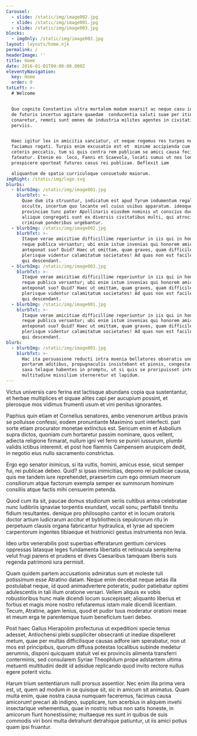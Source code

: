 ```yaml
---
Carousel:
  - slide: /static/img/image002.jpg
  - slide: /static/img/image001.jpg
  - slide: /static/img/image003.jpg
blocks:
  - imgOnly: /static/img/image002.jpg
layout: layouts/home.njk
permalink: /
headerImage: ''
title: Home
date: 2016-01-01T00:00:00.000Z
eleventyNavigation:
  key: Home
  order: 0
txtLeft: >-
  # Welcome


  Quo cognito Constantius ultra mortalem modum exarsit ac nequo casu idem Gallus
  de futuris incertus agitare quaedam  conducentia saluti suae per itinera
  conaretur, remoti sunt omnes de industria milites agentes in civitatibus
  perviis.


  Haec igitur lex in amicitia sanciatur, ut neque rogemus res turpes nec
  faciamus rogati. Turpis enim excusatio est et  minime accipienda cum in
  ceteris peccatis, tum si quis contra rem publicam se amici causa fecisse
  fateatur. Etenim eo  loco, Fanni et Scaevola, locati sumus ut nos longe
  prospicere oporteat futuros casus rei publicae. Deflexit iam 

  aliquantum de spatio curriculoque consuetudo maiorum.
imgRight: /static/img/logo.svg
blurbs:
  - blurbImg: /static/img/image001.jpg
    blurbTxt: >-
      Quae dum ita struuntur, indicatum est apud Tyrum indumentum regale textum
      occulte, incertum quo locante vel cuius usibus apparatum. ideoque rector
      provinciae tunc pater Apollinaris eiusdem nominis ut conscius ductus est
      aliique congregati sunt ex diversis civitatibus multi, qui atrocium
      criminum ponderibus urgebantur.
  - blurbImg: /static/img/image002.jpg
    blurbTxt: >-
      Itaque verae amicitiae difficillime reperiuntur in iis qui in honoribus
      reque publica versantur; ubi enim istum invenias qui honorem amici
      anteponat suo? Quid? Haec ut omittam, quam graves, quam difficiles
      plerisque videntur calamitatum societates! Ad quas non est facile inventu
      qui descendant.
  - blurbImg: /static/img/image003.jpg
    blurbTxt: >-
      Itaque verae amicitiae difficillime reperiuntur in iis qui in honoribus
      reque publica versantur; ubi enim istum invenias qui honorem amici
      anteponat suo? Quid? Haec ut omittam, quam graves, quam difficiles
      plerisque videntur calamitatum societates! Ad quas non est facile inventu
      qui descendant.
  - blurbImg: /static/img/image001.jpg
    blurbTxt: >-
      Itaque verae amicitiae difficillime reperiuntur in iis qui in honoribus
      reque publica versantur; ubi enim istum invenias qui honorem amici
      anteponat suo? Quid? Haec ut omittam, quam graves, quam difficiles
      plerisque videntur calamitatum societates! Ad quas non est facile inventu
      qui descendant.
blurb:
  - blurbImg: /static/img/image001.jpg
    blurbTxt: >-
      Hac ita persuasione reducti intra moenia bellatores obseratis undique
      portarum aditibus, propugnaculis insistebant et pinnis, congesta undique
      saxa telaque habentes in promptu, ut si quis se proripuisset interius,
      multitudine missilium sterneretur et lapidum.
---
```

Victus universis caro ferina est lactisque abundans copia qua sustentantur, et herbae multiplices et siquae alites  capi per aucupium possint, et plerosque mos vidimus frumenti usum et vini penitus ignorantes.

Paphius quin etiam et Cornelius senatores, ambo venenorum artibus pravis se polluisse confessi, eodem pronuntiante  Maximino sunt interfecti. pari sorte etiam procurator monetae extinctus est. Sericum enim et Asbolium supra dictos,  quoniam cum hortaretur passim nominare, quos vellent, adiecta religione firmarat, nullum igni vel ferro se puniri 
iussurum, plumbi validis ictibus interemit. et post hoe flammis Campensem aruspicem dedit, in negotio eius nullo 
sacramento constrictus.

Ergo ego senator inimicus, si ita vultis, homini, amicus esse, sicut semper fui, rei publicae debeo. Quid? si ipsas  inimicitias, depono rei publicae causa, quis me tandem iure reprehendet, praesertim cum ego omnium meorum consiliorum  atque factorum exempla semper ex summorum hominum consiliis atque factis mihi censuerim petenda.

Quod cum ita sit, paucae domus studiorum seriis cultibus antea celebratae nunc ludibriis ignaviae torpentis exundant,  vocali sonu, perflabili tinnitu fidium resultantes. denique pro philosopho cantor et in locum oratoris doctor artium   ludicrarum accitur et bybliothecis sepulcrorum ritu in perpetuum clausis organa fabricantur hydraulica, et lyrae ad 
 speciem carpentorum ingentes tibiaeque et histrionici gestus instrumenta non levia.

Ideo urbs venerabilis post superbas efferatarum gentium cervices oppressas latasque leges fundamenta libertatis et  retinacula sempiterna velut frugi parens et prudens et dives Caesaribus tamquam liberis suis regenda patrimonii iura permisit.

Quam quidem partem accusationis admiratus sum et moleste tuli potissimum esse Atratino datam. Neque enim decebat neque  aetas illa postulabat neque, id quod animadvertere poteratis, pudor patiebatur optimi adulescentis in tali illum  oratione versari. Vellem aliquis ex vobis robustioribus hunc male dicendi locum suscepisset; aliquanto liberius et 
fortius et magis more nostro refutaremus istam male dicendi licentiam. Tecum, Atratine, agam lenius, quod et pudor tuus 
moderatur orationi meae et meum erga te parentemque tuum beneficium tueri debeo.

Post haec Gallus Hierapolim profecturus ut expeditioni specie tenus adesset, Antiochensi plebi suppliciter obsecranti ut  inediae dispelleret metum, quae per multas difficilisque causas adfore iam sperabatur, non ut mos est principibus,   quorum diffusa potestas localibus subinde medetur aerumnis, disponi quicquam statuit vel ex provinciis alimenta 
 transferri conterminis, sed consularem Syriae Theophilum prope adstantem ultima metuenti multitudini dedit id adsidue
  replicando quod invito rectore nullus egere poterit victu.

Harum trium sententiarum nulli prorsus assentior. Nec enim illa prima vera est, ut, quem ad modum in se quisque sit,  sic in amicum sit animatus. Quam multa enim, quae nostra causa numquam faceremus, facimus causa amicorum! precari ab   indigno, supplicare, tum acerbius in aliquem invehi insectarique vehementius, quae in nostris rebus non satis honeste, 
 in amicorum fiunt honestissime; multaeque res sunt in quibus de suis commodis viri boni multa detrahunt detrahique 
 patiuntur, ut iis amici potius quam ipsi fruantur.